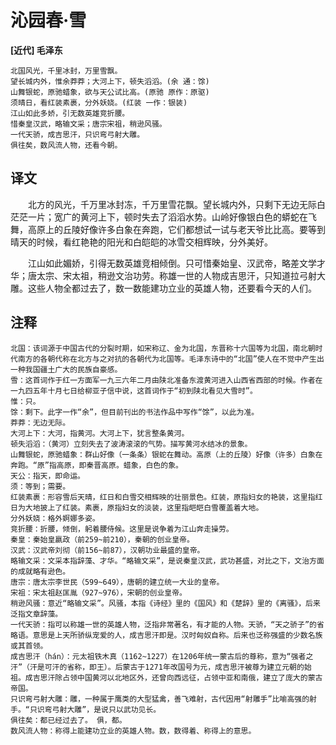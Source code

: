 # 沁园春·雪
**[近代] 毛泽东**

    北国风光，千里冰封，万里雪飘。
    望长城内外，惟余莽莽；大河上下，顿失滔滔。(余 通：馀)
    山舞银蛇，原驰蜡象，欲与天公试比高。(原驰 原作：原驱)
    须晴日，看红装素裹，分外妖娆。(红装 一作：银装)
    江山如此多娇，引无数英雄竞折腰。
    惜秦皇汉武，略输文采；唐宗宋祖，稍逊风骚。
    一代天骄，成吉思汗，只识弯弓射大雕。
    俱往矣，数风流人物，还看今朝。

## 译文
　　北方的风光，千万里冰封冻，千万里雪花飘。望长城内外，只剩下无边无际白茫茫一片；宽广的黄河上下，顿时失去了滔滔水势。山岭好像银白色的蟒蛇在飞舞，高原上的丘陵好像许多白象在奔跑，它们都想试一试与老天爷比比高。要等到晴天的时候，看红艳艳的阳光和白皑皑的冰雪交相辉映，分外美好。

　　江山如此媚娇，引得无数英雄竞相倾倒。只可惜秦始皇、汉武帝，略差文学才华；唐太宗、宋太祖，稍逊文治功劳。称雄一世的人物成吉思汗，只知道拉弓射大雕。这些人物全都过去了，数一数能建功立业的英雄人物，还要看今天的人们。

## 注释
    北国：该词源于中国古代的分裂时期，如宋称辽、金为北国，东晋称十六国等为北国，南北朝时代南方的各朝代称在北方与之对抗的各朝代为北国等。毛泽东诗中的“北国”使人在不觉中产生出一种我国疆土广大的民族自豪感。
    雪：这首词作于红一方面军一九三六年二月由陕北准备东渡黄河进入山西省西部的时候。作者在一九四五年十月七日给柳亚子信中说，这首词作于“初到陕北看见大雪时”。
    惟：只。
    馀：剩下。此字一作“余”，但目前刊出的书法作品中写作“馀”，以此为准。
    莽莽：无边无际。
    大河上下：大河，指黄河。大河上下，犹言整条黄河。
    顿失滔滔：（黄河）立刻失去了波涛滚滚的气势。描写黄河水结冰的景象。
    山舞银蛇，原驰蜡象：群山好像（一条条）银蛇在舞动。高原（上的丘陵）好像（许多）白象在奔跑。“原”指高原，即秦晋高原。蜡象，白色的象。
    天公：指天，即命运。
    须：等到；需要。
    红装素裹：形容雪后天晴，红日和白雪交相辉映的壮丽景色。红装，原指妇女的艳装，这里指红日为大地披上了红装。素裹，原指妇女的淡装，这里指皑皑白雪覆盖着大地。
    分外妖娆：格外婀娜多姿。
    竞折腰：折腰，倾倒，躬着腰侍候。这里是说争着为江山奔走操劳。
    秦皇：秦始皇嬴政（前259~前210），秦朝的创业皇帝。
    汉武：汉武帝刘彻（前156~前87），汉朝功业最盛的皇帝。
    略输文采：文采本指辞藻、才华。“略输文采”，是说秦皇汉武，武功甚盛，对比之下，文治方面的成就略有逊色。
    唐宗：唐太宗李世民（599~649），唐朝的建立统一大业的皇帝。
    宋祖：宋太祖赵匡胤（927~976），宋朝的创业皇帝。
    稍逊风骚：意近“略输文采”。风骚，本指《诗经》里的《国风》和《楚辞》里的《离骚》，后来泛指文章辞藻。
    一代天骄：指可以称雄一世的英雄人物，泛指非常著名，有才能的人物。天骄，“天之骄子”的省略语。意思是上天所骄纵宠爱的人，成吉思汗即是。汉时匈奴自称。后来也泛称强盛的少数名族或其首领。
    成吉思汗（hán）：元太祖铁木真（1162~1227）在1206年统一蒙古后的尊称，意为“强者之汗”（汗是可汗的省称，即王）。后蒙古于1271年改国号为元，成吉思汗被尊为建立元朝的始祖。成吉思汗除占领中国黄河以北地区外，还曾向西远征，占领中亚和南俄，建立了庞大的蒙古帝国。
    只识弯弓射大雕：雕，一种属于鹰类的大型猛禽，善飞难射，古代因用“射雕手”比喻高强的射手。“只识弯弓射大雕”，是说只以武功见长。
    俱往矣：都已经过去了。 俱，都。
    数风流人物：称得上能建功立业的英雄人物。数，数得着、称得上的意思。